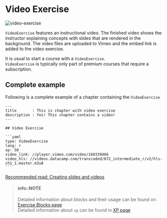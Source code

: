 # Video Exercise

![video-exercise](/images/VideoExercise.png)

`VideoExercise` features an instructional video. The finished video shows the instructor explaining concepts with slides that are rendered in the background. The video files are uploaded to Vimeo and the embed link is added to the video exercise.

It is usual to start a course with a `VideoExercise`.  
`VideoExercise` is typically only part of premium courses that require a subscription.

## Complete example

Following is a complete example of a chapter containing the `VideoExercise`

    ---
    title       : This is chapter with video exercise
    description : Yes! This chapter contains a video!
    ---

    ## Video Exercise

    ```yaml
    type: VideoExercise 
    lang: r
    xp: 50 
    video_link: //player.vimeo.com/video/160339466
    video_hls: //videos.datacamp.com/transcoded/672_intermediate_r/v2/hls-ch1_1.master.m3u8
    ```

[Recommended read: Creating slides and videos](/courses/slides.md)

> #### info::NOTE
> Detailed information about blocks and their usage can be found on [Exercise Blocks page](/courses/README.md#exercise-blocks)  
> Detailed information about `xp` can be found in [XP page](/courses/xp.md)